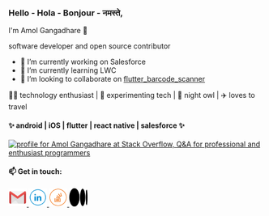 ### Hello - Hola - Bonjour - नमस्ते, 

I'm Amol Gangadhare 👋

<!--
**AmolGangadhare/AmolGangadhare** is a ✨ _special_ ✨ repository because its `README.md` (this file) appears on your GitHub profile.

Here are some ideas to get you started:

- 🔭 I’m currently working on ...
- 🌱 I’m currently learning ...
- 👯 I’m looking to collaborate on ...
- 🤔 I’m looking for help with ...
- 💬 Ask me about ...
- 📫 How to reach me: ...
- 😄 Pronouns: ...
- ⚡ Fun fact: ...
-->

software developer and open source contributor

- 🔭 I’m currently working on Salesforce
- 🌱 I’m currently learning LWC
- 👯 I’m looking to collaborate on <a href="https://github.com/AmolGangadhare/flutter_barcode_scanner">flutter_barcode_scanner</a>

👨‍💻 technology enthusiast | 💚 experimenting tech | 🦉 night owl | ✈️ loves to travel


#### ✨ android | iOS | flutter | react native | salesforce ✨


<!-- ![](https://visitor-badge.glitch.me/badge?page_id=AmolGangadhare) -->

<a href="https://stackoverflow.com/users/9823185/amol-gangadhare"><img src="https://stackoverflow.com/users/flair/9823185.png" width="208" height="58" alt="profile for Amol Gangadhare at Stack Overflow, Q&amp;A for professional and enthusiast programmers" title="profile for Amol Gangadhare at Stack Overflow, Q&amp;A for professional and enthusiast programmers"></a>


#### 📫 Get in touch:

<a href="mailto:amol.gangadhare@gmail.com"><img src="https://github.com/AmolGangadhare/MyProfileRepo/blob/master/mail_logo.svg" width="36" height="36"/>
<a href="https://www.linkedin.com/in/amolgangadhare/"><img src="https://github.com/AmolGangadhare/MyProfileRepo/blob/master/linked_in_logo.svg" width="36" height="36"/>
<a href="https://stackoverflow.com/users/9823185/amol-gangadhare"><img src="https://github.com/AmolGangadhare/MyProfileRepo/blob/master/stack_o_logo.svg" width="36" height="36"/>
<a href="https://medium.com/@AmolGangadhare"><img src="https://github.com/AmolGangadhare/MyProfileRepo/blob/master/Medium_Symbol_NoPadding.svg" width="36" height="36"/>
